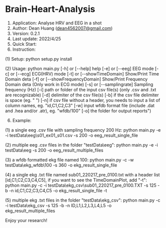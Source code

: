 # Brain-Heart-Analysis
1. Application: Analyse HRV and EEG in a shot 
2. Author: Dean Huang (dean4562007@gmail.com)
3. Version: 0.2.1 
4. Last update: 2022/4/25
5. Quick Start:
6. Instruction:

(1) Setup: python setup.py install

(2) Usage: python main.py
		   [-h] or [--help] help
	     [-e] or [--eeg] EEG mode
		   [-c] or [--ecg] ECG(HRV) mode
		   [-t] or [--showTimeDomain] Show/Print Time Domain deta
		   [-f] or [--showFrequencyDomain] Show/Print Frequency Domain deta (Only work in ECG mode)
		   [-s] or [--samplingrate] Sampling frequency (Hz)
		   [-i] path or folder of the input csv file(s) (only .csv and .txt are recognizable)
		   [-d] delimiter of the csv file(s)
		   [-b] if the csv file delimiter is space (eg. " ")
		   [-n] if csv file without a header, you needs to input a list of column names, eg. "id,C1,C2,C3"
		   [-w] input wfdb format file (include .dat and .hea and/or .atr), eg. "wfdb/100"
		   [-o] the folder for output reports")

6. Example:

(1) a single eeg .csv file with sampling frequency 200 Hz:
python main.py -e -i testData\eeg\s01_ex01_s01.csv -s 200 -o eeg_result_single_file

(2) multiple eeg .csv files in the folder "testData\eeg":
python main.py -e -i testData\eeg -s 200 -o eeg_result_multiple_files

(3) a wfdb formatted ekg file named 100:
python main.py -c -w testData\ekg_wfdb\100 -s 360 -o ekg_result_single_file

(4) a single ekg .txt file named sub01_220217_pre_0100.txt with a header list [id,C1,C2,C3,C4,C5], if you want to see the TimeDomainPlot, add "-t":
python main.py -c -i testData\ekg_csv\sub01_220217_pre_0100.TXT -s 125 -b -n id,C1,C2,C3,C4,C5 -o ekg_result_single_file -t

(5) multiple ekg .txt files in the folder "testData\ekg_csv":
python main.py -c -i testData\ekg_csv -s 125 -b -n ID,L1,L2,L3,L4,L5 -o ekg_result_multiple_files

Enjoy your research!
